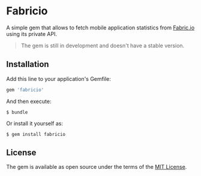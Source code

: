 # Fabricio

A simple gem that allows to fetch mobile application statistics from [Fabric.io](http://fabric.io) using its private API.

> The gem is still in development and doesn't have a stable version.

## Installation

Add this line to your application's Gemfile:

```ruby
gem 'fabricio'
```

And then execute:

    $ bundle

Or install it yourself as:

    $ gem install fabricio

## License

The gem is available as open source under the terms of the [MIT License](http://opensource.org/licenses/MIT).

